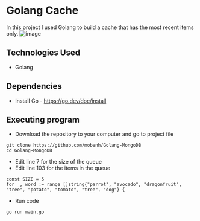 
# Golang Cache
In this project I used Golang to build a cache that has the most recent items only.
![image](https://user-images.githubusercontent.com/96225596/169418790-cf62a377-efd5-476b-9fb3-4964ea4cad50.png)

## Technologies Used
* Golang

## Dependencies

* Install Go - https://go.dev/doc/install

## Executing program
* Download the repository to your computer and go to project file
```
git clone https://github.com/mobenh/Golang-MongoDB
cd Golang-MongoDB
```
* Edit line 7 for the size of the queue
* Edit line 103 for the items in the queue
```
const SIZE = 5
for _, word := range []string{"parrot", "avocado", "dragonfruit", "tree", "potato", "tomato", "tree", "dog"} {
```
* Run code
```
go run main.go
```
